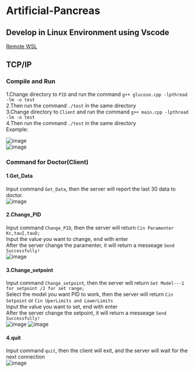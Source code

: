 # Artificial-Pancreas
## Develop in Linux Environment using Vscode  
[Remote WSL](https://code.visualstudio.com/docs/remote/wsl)  
## TCP/IP  
### Compile and Run  
1.Change directory to `PID` and run the command `g++ glucose.cpp -lpthread -lm -o test`  
2.Then run the command `./test` in the same directory  
3.Change directory to `Client` and run the command `g++ main.cpp -lpthread -lm -o test`  
4.Then run the command `./test` in the same directory  
Example:  
  
![image](https://github.com/pyaixy/Artificial-Pancreas/blob/master/picture/1.PNG)  
![image](https://github.com/pyaixy/Artificial-Pancreas/blob/master/picture/2.PNG) 
### Command for Doctor(Client) 
#### 1.Get_Data  
Input command `Get_Data`, then the server will report the last 30 data to doctor.  
![image](https://github.com/pyaixy/Artificial-Pancreas/blob/master/picture/3.PNG) 
#### 2.Change_PID  
Input command `Change_PID`, then the server will return `Cin Paramenter Kc,tauI,tauD;`  
Input the value you want to change, end with enter  
After the server change the paramenter, it will return a messeage `Send Successfully!`  
![image](https://github.com/pyaixy/Artificial-Pancreas/blob/master/picture/4.PNG) 
#### 3.Change_setpoint  
Input command `Change_setpoint`, then the server will return `Set Model---1 for setpoint /2 for set range;`  
Select the model you want PID to work, then the server will return `Cin Setpoint` or `Cin UperLimits and LowerLimits`  
Input the value you want to set, end with enter  
After the server change the setpoint, it will return a messeage `Send Successfully!`  
![image](https://github.com/pyaixy/Artificial-Pancreas/blob/master/picture/5.PNG) 
![image](https://github.com/pyaixy/Artificial-Pancreas/blob/master/picture/6.PNG) 
#### 4.quit
Input command `quit`, then the client will exit, and the server will wait for the next connection  
![image](https://github.com/pyaixy/Artificial-Pancreas/blob/master/picture/7.PNG) 
